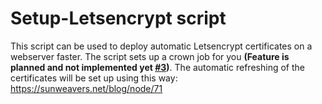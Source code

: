 # Setup-Letsencrypt script

This script can be used to deploy automatic Letsencrypt certificates on a webserver faster.
The script sets up a crown job for you __(Feature is planned and not implemented yet
<a href="https://github.com/DanielsLPecke/setup-letsencrypt/issues/3">#3</a>)__.
The automatic refreshing of the certificates will be set up using this way: https://sunweavers.net/blog/node/71

